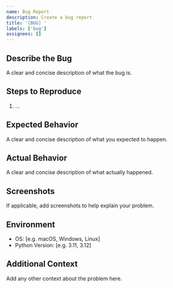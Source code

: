 ```yaml
---
name: Bug Report
description: Create a bug report
title: '[BUG] '
labels: ['bug']
assignees: []
---
```


## Describe the Bug

A clear and concise description of what the bug is.

## Steps to Reproduce

1. ...

## Expected Behavior

A clear and concise description of what you expected to happen.

## Actual Behavior

A clear and concise description of what actually happened.

## Screenshots

If applicable, add screenshots to help explain your problem.

## Environment

-   OS: [e.g. macOS, Windows, Linux]
-   Python Version: [e.g. 3.11, 3.12]

## Additional Context

Add any other context about the problem here.
